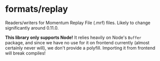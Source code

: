 # formats/replay

Readers/writers for Momentum Replay File (.mrf) files. Likely to change
significantly around 0.11.0.

**This library only supports Node!** It relies heavily on Node's `Buffer`
package, and since we have no use for it on frontend currently (almost certainly
never will), we don't provide a polyfill. Importing it from frontend will break
compiles!
